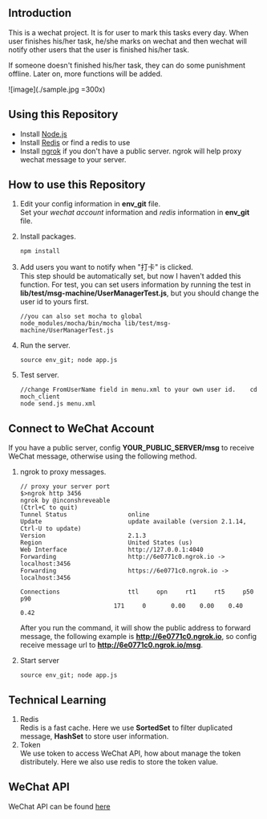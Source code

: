 ## Introduction
This is a wechat project. It is for user to mark this tasks every day. When user finishes his/her task, he/she marks on wechat and then wechat will notify other users that the user is finished his/her task.

If someone doesn't finished his/her task, they can do some punishment offline. Later on, more functions will be added.

![image](./sample.jpg  =300x)

## Using this Repository
* Install [Node.js](https://nodejs.org/en/)
* Install [Redis](http://redis.io/download) or find a redis to use
* Install [ngrok](https://ngrok.com/download) if you don't have a public server. ngrok will help proxy wechat message to your server.

## How to use this Repository
1. Edit your config information in **env_git** file.  
	Set your *wechat account* information and *redis* information in **env_git** file.
2. Install packages. 

	```
	npm install
	``` 
3. Add users you want to notify when "打卡" is clicked.  
	This step should be automatically set, but now I haven't added this function. For test, you can set users information by running the test in **lib/test/msg-machine/UserManagerTest.js**, but you should change the user id to yours first.

	```
	//you can also set mocha to global	
	node_modules/mocha/bin/mocha lib/test/msg-machine/UserManagerTest.js
	```
4. Run the server.

	```
	source env_git; node app.js
	```
5. Test server.

	```
	//change FromUserName field in menu.xml to your own user id.	cd moch_client
	node send.js menu.xml
	```
	
## Connect to WeChat Account

If you have a public server, config **YOUR_PUBLIC_SERVER/msg** to receive WeChat message, otherwise using the following method.

1. ngrok to proxy messages.

	```
	// proxy your server port
	$>ngrok http 3456
	ngrok by @inconshreveable                                             (Ctrl+C to quit)                                                                              
	Tunnel Status                 online                                                  
	Update                        update available (version 2.1.14, Ctrl-U to update)     
	Version                       2.1.3                                                   
	Region                        United States (us)                                      
	Web Interface                 http://127.0.0.1:4040                                   
	Forwarding                    http://6e0771c0.ngrok.io -> localhost:3456              
	Forwarding                    https://6e0771c0.ngrok.io -> localhost:3456             
                                                                                      
	Connections                   ttl     opn     rt1     rt5     p50     p90             
                              171     0       0.00    0.00    0.40    0.42  
	```
	After you run the command, it will show the public address to forward message, the following example is **http://6e0771c0.ngrok.io**, so config receive message url to **http://6e0771c0.ngrok.io/msg**.

2. Start server

	```
	source env_git; node app.js
	```
	
## Technical Learning
1. Redis  
	Redis is a fast cache. Here we use **SortedSet** to filter duplicated message, **HashSet** to store user information.
2. Token  
	We use token to access WeChat API, how about manage the token distributely. Here we also use redis to store the token value.
	
## WeChat API
WeChat API can be found [here](https://mp.weixin.qq.com/wiki?t=resource/res_main&id=mp1474632113_xQVCl&token=&lang=zh_CN)  



